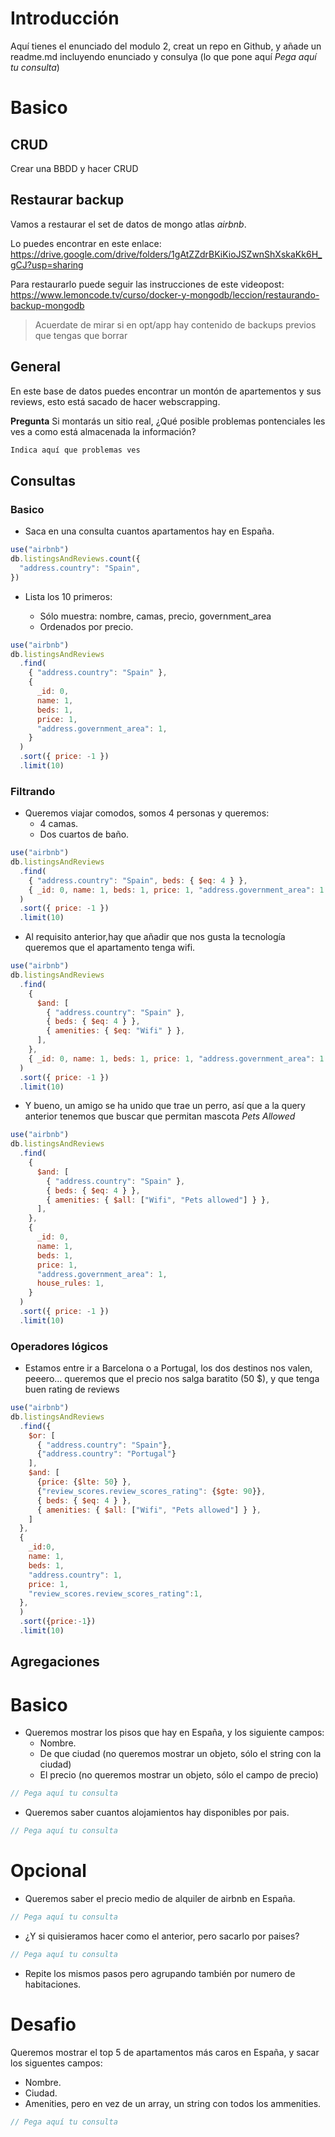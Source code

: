 # Introducción

Aquí tienes el enunciado del modulo 2, creat un repo en Github, y añade un readme.md
incluyendo enunciado y consulya (lo que pone aquí _Pega aquí tu consulta_)

# Basico

## CRUD

Crear una BBDD y hacer CRUD

## Restaurar backup

Vamos a restaurar el set de datos de mongo atlas _airbnb_.

Lo puedes encontrar en este enlace: https://drive.google.com/drive/folders/1gAtZZdrBKiKioJSZwnShXskaKk6H_gCJ?usp=sharing

Para restaurarlo puede seguir las instrucciones de este videopost:
https://www.lemoncode.tv/curso/docker-y-mongodb/leccion/restaurando-backup-mongodb

> Acuerdate de mirar si en opt/app hay contenido de backups previos que tengas
> que borrar

## General

En este base de datos puedes encontrar un montón de apartementos y sus
reviews, esto está sacado de hacer webscrapping.

**Pregunta** Si montarás un sitio real, ¿Qué posible problemas pontenciales
les ves a como está almacenada la información?

```md
Indica aquí que problemas ves
```

## Consultas

### Basico

- Saca en una consulta cuantos apartamentos hay en España.

```js
use("airbnb")
db.listingsAndReviews.count({
  "address.country": "Spain",
})
```

- Lista los 10 primeros:

  - Sólo muestra: nombre, camas, precio, government_area
  - Ordenados por precio.

```js
use("airbnb")
db.listingsAndReviews
  .find(
    { "address.country": "Spain" },
    {
      _id: 0,
      name: 1,
      beds: 1,
      price: 1,
      "address.government_area": 1,
    }
  )
  .sort({ price: -1 })
  .limit(10)
```

### Filtrando

- Queremos viajar comodos, somos 4 personas y queremos:
  - 4 camas.
  - Dos cuartos de baño.

```js
use("airbnb")
db.listingsAndReviews
  .find(
    { "address.country": "Spain", beds: { $eq: 4 } },
    { _id: 0, name: 1, beds: 1, price: 1, "address.government_area": 1 }
  )
  .sort({ price: -1 })
  .limit(10)
```

- Al requisito anterior,hay que añadir que nos gusta la tecnología
  queremos que el apartamento tenga wifi.

```js
use("airbnb")
db.listingsAndReviews
  .find(
    {
      $and: [
        { "address.country": "Spain" },
        { beds: { $eq: 4 } },
        { amenities: { $eq: "Wifi" } },
      ],
    },
    { _id: 0, name: 1, beds: 1, price: 1, "address.government_area": 1 }
  )
  .sort({ price: -1 })
  .limit(10)
```

- Y bueno, un amigo se ha unido que trae un perro, así que a la query anterior tenemos que
  buscar que permitan mascota _Pets Allowed_

```js
use("airbnb")
db.listingsAndReviews
  .find(
    {
      $and: [
        { "address.country": "Spain" },
        { beds: { $eq: 4 } },
        { amenities: { $all: ["Wifi", "Pets allowed"] } },
      ],
    },
    {
      _id: 0,
      name: 1,
      beds: 1,
      price: 1,
      "address.government_area": 1,
      house_rules: 1,
    }
  )
  .sort({ price: -1 })
  .limit(10)
```

### Operadores lógicos

- Estamos entre ir a Barcelona o a Portugal, los dos destinos nos valen, peeero... queremos que
  el precio nos salga baratito (50 $), y que tenga buen rating de reviews

```js
use("airbnb")
db.listingsAndReviews
  .find({ 
    $or: [ 
      { "address.country": "Spain"}, 
      {"address.country": "Portugal"} 
    ], 
    $and: [ 
      {price: {$lte: 50} }, 
      {"review_scores.review_scores_rating": {$gte: 90}},
      { beds: { $eq: 4 } },
      { amenities: { $all: ["Wifi", "Pets allowed"] } },
    ]
  }, 
  {
    _id:0,
    name: 1,
    beds: 1,
    "address.country": 1,
    price: 1,
    "review_scores.review_scores_rating":1, 
  },
  )
  .sort({price:-1})
  .limit(10)
```

## Agregaciones

# Basico

- Queremos mostrar los pisos que hay en España, y los siguiente campos:
  - Nombre.
  - De que ciudad (no queremos mostrar un objeto, sólo el string con la ciudad)
  - El precio (no queremos mostrar un objeto, sólo el campo de precio)

```js
// Pega aquí tu consulta
```

- Queremos saber cuantos alojamientos hay disponibles por pais.

```js
// Pega aquí tu consulta
```

# Opcional

- Queremos saber el precio medio de alquiler de airbnb en España.

```js
// Pega aquí tu consulta
```

- ¿Y si quisieramos hacer como el anterior, pero sacarlo por paises?

```js
// Pega aquí tu consulta
```

- Repite los mismos pasos pero agrupando también por numero de habitaciones.

# Desafio

Queremos mostrar el top 5 de apartamentos más caros en España, y sacar
los siguentes campos:

- Nombre.
- Ciudad.
- Amenities, pero en vez de un array, un string con todos los ammenities.

```js
// Pega aquí tu consulta
```
